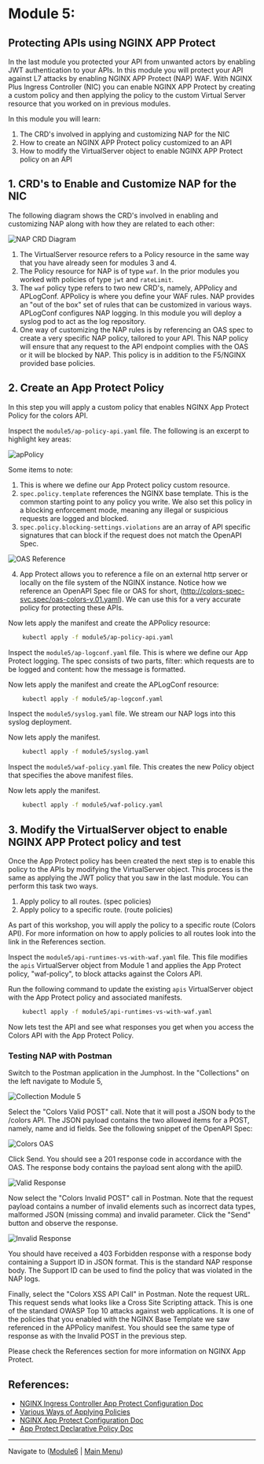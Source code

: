 # Module 5: 

## Protecting APIs using NGINX APP Protect 

In the last module you protected your API from unwanted actors by enabling JWT authentication to your APIs. In this module you will protect your API against L7 attacks by enabling NGINX APP Protect (NAP) WAF. With NGINX Plus Ingress Controller (NIC) you can enable NGINX APP Protect by creating a custom policy and then applying the policy to the custom Virtual Server resource that you worked on in previous modules.  

In this module you will learn:

1. The CRD's involved in applying and customizing NAP for the NIC
2. How to create an NGINX APP Protect policy customized to an API 
3. How to modify the VirtualServer object to enable NGINX APP Protect policy on an API

## 1. CRD's to Enable and Customize NAP for the NIC

The following diagram shows the CRD's involved in enabling and customizing NAP along with how they are related to each other:  

![NAP CRD Diagram](media/nap-crds.png)

1. The VirtualServer resource refers to a Policy resource in the same way that you have already seen for modules 3 and 4.
2. The Policy resource for NAP is of type `waf`.  In the prior modules you worked with policies of type `jwt` and `rateLimit`.  
3. The `waf` policy type refers to two new CRD's, namely, APPolicy and APLogConf.  APPolicy is where you define your WAF rules.  NAP provides an "out of the box" set of rules that can be customized in various ways.  APLogConf configures NAP logging.  In this module you will deploy a syslog pod to act as the log repository.
4. One way of customizing the NAP rules is by referencing an OAS spec to create a very specific NAP policy, tailored to your API. This NAP policy will ensure that any request to the API endpoint complies with the OAS or it will be blocked by NAP. This policy is in addition to the F5/NGINX provided base policies.  
 
## 2. Create an App Protect Policy

In this step you will apply a custom policy that enables NGINX App Protect Policy for the colors API.

Inspect the `module5/ap-policy-api.yaml` file.  The following is an excerpt to highlight key areas:  

![apPolicy](media/appolicy.png)

Some items to note:  

1. This is where we define our App Protect policy custom resource. 
2. `spec.policy.template` references the NGINX base template. This is the common starting point to any policy you write. We also set this policy in a blocking enforcement mode, meaning any illegal or suspicious requests are logged and blocked. 
3. `spec.policy.blocking-settings.violations` are an array of API specific signatures that can block if the request does not match the OpenAPI Spec.

![OAS Reference](media/oas-reference.png)

4. App Protect allows you to reference a file on an external http server or locally on the file system of the NGINX instance. Notice how we reference an OpenAPI Spec file or OAS for short, (http://colors-spec-svc.spec/oas-colors-v.01.yaml).  We can use this for a very accurate policy for protecting these APIs.

Now lets apply the manifest and create the APPolicy resource:

```bash
    kubectl apply -f module5/ap-policy-api.yaml
```

Inspect the `module5/ap-logconf.yaml` file. This is where we define our App Protect logging. The spec consists of two parts, filter: which requests are to be logged and content: how the message is formatted. 

Now lets apply the manifest and create the APLogConf resource:

```bash
    kubectl apply -f module5/ap-logconf.yaml
```

Inspect the `module5/syslog.yaml` file. We stream our NAP logs into this syslog deployment.

Now lets apply the manifest.

```bash
    kubectl apply -f module5/syslog.yaml
```

Inspect the `module5/waf-policy.yaml` file. This creates the new Policy object that specifies the above manifest files.

Now lets apply the manifest.

```bash
    kubectl apply -f module5/waf-policy.yaml
```

## 3. Modify the VirtualServer object to enable NGINX APP Protect policy and test

Once the App Protect policy has been created the next step is to enable this policy to the APIs by modifying the VirtualServer object. This process is the same as applying the JWT policy that you saw in the last module. You can perform this task two ways.

1. Apply policy to all routes. (spec policies)
2. Apply policy to a specific route. (route policies)

As part of this workshop, you will apply the policy to a specific route (Colors API). For more information on how to apply policies to all routes look into the link in the References section.

Inspect the `module5/api-runtimes-vs-with-waf.yaml` file. This file modifies the `apis` VirtualServer object from Module 1 and applies the App Protect policy, "waf-policy", to block attacks against the Colors API.

Run the following command to update the existing `apis` VirtualServer object with the App Protect policy and associated manifests.

```bash
    kubectl apply -f module5/api-runtimes-vs-with-waf.yaml
```

Now lets test the API and see what responses you get when you access the Colors API with the App Protect Policy.

### Testing NAP with Postman

Switch to the Postman application in the Jumphost. In the "Collections" on the left navigate to Module 5,

![Collection Module 5](media/postman-collection-5.png)

Select the "Colors Valid POST" call.  Note that it will post a JSON body to the /colors API.  The JSON payload contains the two allowed items for a POST, namely, name and id fields.  See the following snippet of the OpenAPI Spec:

![Colors OAS](media/colors-oas-spec.png)

Click Send. You should see a 201 response code in accordance with the OAS. The response body contains the payload sent along with the apiID.  

![Valid Response](media/valid-response.png)

Now select the "Colors Invalid POST" call in Postman.  Note that the request payload contains a number of invalid elements such as incorrect data types, malformed JSON (missing comma) and invalid parameter.  Click the "Send" button and observe the response.  

![Invalid Response](media/invalid-response.png)

You should have received a 403 Forbidden response with a response body containing a Support ID in JSON format.  This is the standard NAP response body.  The Support ID can be used to find the policy that was violated in the NAP logs.  

Finally, select the "Colors XSS API Call" in Postman.  Note the request URL.  This request sends what looks like a Cross Site Scripting attack.  This is one of the standard OWASP Top 10 attacks against web applications.  It is one of the policies that you enabled with the NGINX Base Template we saw referenced in the APPolicy manifest.  You should see the same type of response as with the Invalid POST in the previous step.  

Please check the References section for more information on NGINX App Protect. 

## References:
- [NGINX Ingress Controller App Protect Configuration Doc](https://docs.nginx.com/nginx-ingress-controller/app-protect/configuration) 
- [Various Ways of Applying Policies](https://docs.nginx.com/nginx-ingress-controller/configuration/policy-resource/#applying-policies)
- [NGINX App Protect Configuration Doc](https://docs.nginx.com/nginx-app-protect/configuration-guide/configuration)
- [App Protect Declarative Policy Doc](https://docs.nginx.com/nginx-app-protect/declarative-policy/policy)

-------------

Navigate to ([Module6](../module6/readme.md) | [Main Menu](../README.md))
